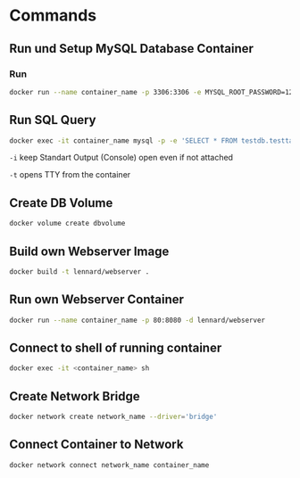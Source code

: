 # Commands
## Run und Setup MySQL Database Container
### Run
```bash
docker run --name container_name -p 3306:3306 -e MYSQL_ROOT_PASSWORD=123 -e MYSQL_DATABASE=testdb -v dbvolume:/var/lib/mysql -d mysql
```
## Run SQL Query
```bash
docker exec -it container_name mysql -p -e 'SELECT * FROM testdb.testtable'
```
`-i` keep Standart Output (Console) open even if not attached

`-t` opens TTY from the container    
## Create DB Volume
```bash
docker volume create dbvolume
```
## Build own Webserver Image
```bash
docker build -t lennard/webserver .
```

## Run own Webserver Container
```bash
docker run --name container_name -p 80:8080 -d lennard/webserver
```
## Connect to shell of running container
```bash
docker exec -it <container_name> sh
```
## Create Network Bridge
```bash
docker network create network_name --driver='bridge'
```
## Connect Container to Network
```bash
docker network connect network_name container_name
```